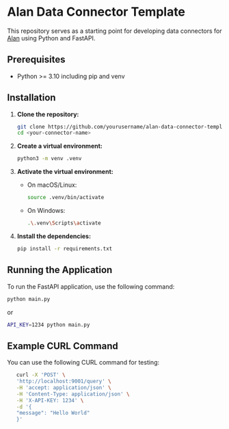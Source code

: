 # Alan Data Connector Template

This repository serves as a starting point for developing data connectors for [Alan](https://alan.de) using Python and FastAPI.

## Prerequisites

- Python >= 3.10 including pip and venv

## Installation

1. **Clone the repository:**

   ```sh
   git clone https://github.com/yourusername/alan-data-connector-template.git <your-connector-name>
   cd <your-connector-name>
   ```

2. **Create a virtual environment:**

   ```sh
   python3 -m venv .venv
   ```

3. **Activate the virtual environment:**

   - On macOS/Linux:

     ```sh
     source .venv/bin/activate
     ```

   - On Windows:

     ```sh
     .\.venv\Scripts\activate
     ```

4. **Install the dependencies:**

   ```sh
   pip install -r requirements.txt
   ```

## Running the Application

To run the FastAPI application, use the following command:

```sh
python main.py
```

or

```sh
API_KEY=1234 python main.py
```

## Example CURL Command

You can use the following CURL command for testing:

```bash
   curl -X 'POST' \
   'http://localhost:9001/query' \
   -H 'accept: application/json' \
   -H 'Content-Type: application/json' \
   -H 'X-API-KEY: 1234' \
   -d '{
   "message": "Hello World"
   }'
```
